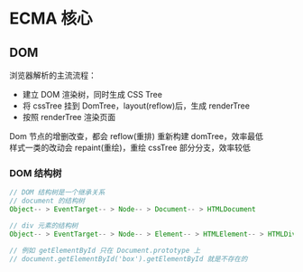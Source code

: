 <!-- markdownlint-disable MD030 -->

# ECMA 核心

## DOM

浏览器解析的主流流程：

- 建立 DOM 渲染树，同时生成 CSS Tree
- 将 cssTree 挂到 DomTree，layout(reflow)后，生成 renderTree
- 按照 renderTree 渲染页面

Dom 节点的增删改查，都会 reflow(重排) 重新构建 domTree，效率最低  
样式一类的改动会 repaint(重绘)，重绘 cssTree 部分分支，效率较低

### DOM 结构树

```js
// DOM 结构树是一个继承关系
// document 的结构树
Object-- > EventTarget-- > Node-- > Document-- > HTMLDocument

// div 元素的结构树
Object-- > EventTarget-- > Node-- > Element-- > HTMLElement-- > HTMLDivElement

// 例如 getElementById 只在 Document.prototype 上
// document.getElementById('box').getElementById 就是不存在的
```
